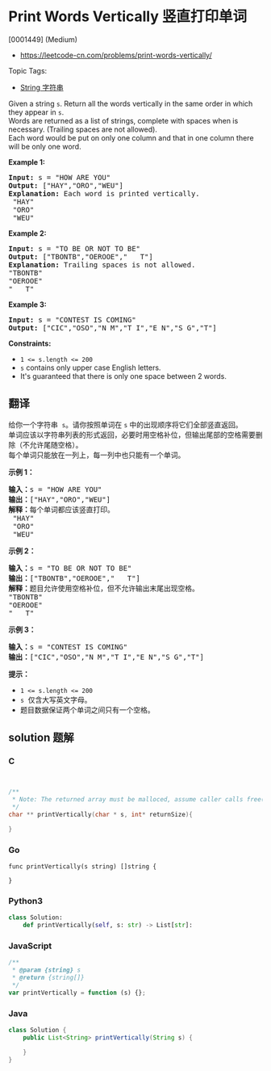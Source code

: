 # Print Words Vertically 竖直打印单词

[0001449] (Medium)

- https://leetcode-cn.com/problems/print-words-vertically/

Topic Tags:

- [String 字符串](https://leetcode-cn.com/tag/string/)

Given a string `s`. Return all the words vertically in the same order in which they appear in `s`.  
Words are returned as a list of strings, complete with spaces when is necessary. (Trailing spaces are not allowed).  
Each word would be put on only one column and that in one column there will be only one word.

**Example 1:**

<pre><strong>Input:</strong> s = "HOW ARE YOU"
<strong>Output:</strong> ["HAY","ORO","WEU"]
<strong>Explanation: </strong>Each word is printed vertically. 
 "HAY"
&nbsp;"ORO"
&nbsp;"WEU"
</pre>

**Example 2:**

<pre><strong>Input:</strong> s = "TO BE OR NOT TO BE"
<strong>Output:</strong> ["TBONTB","OEROOE","   T"]
<strong>Explanation: </strong>Trailing spaces is not allowed. 
"TBONTB"
"OEROOE"
"   T"
</pre>

**Example 3:**

<pre><strong>Input:</strong> s = "CONTEST IS COMING"
<strong>Output:</strong> ["CIC","OSO","N M","T I","E N","S G","T"]
</pre>

**Constraints:**

- `1 <= s.length <= 200`
- `s` contains only upper case English letters.
- It's guaranteed that there is only one space between 2 words.

## 翻译

给你一个字符串  `s`。请你按照单词在 `s` 中的出现顺序将它们全部竖直返回。  
单词应该以字符串列表的形式返回，必要时用空格补位，但输出尾部的空格需要删除（不允许尾随空格）。  
每个单词只能放在一列上，每一列中也只能有一个单词。

**示例 1：**

<pre><strong>输入：</strong>s = "HOW ARE YOU"
<strong>输出：</strong>["HAY","ORO","WEU"]
<strong>解释：</strong>每个单词都应该竖直打印。 
 "HAY"
&nbsp;"ORO"
&nbsp;"WEU"
</pre>

**示例 2：**

<pre><strong>输入：</strong>s = "TO BE OR NOT TO BE"
<strong>输出：</strong>["TBONTB","OEROOE","   T"]
<strong>解释：</strong>题目允许使用空格补位，但不允许输出末尾出现空格。
"TBONTB"
"OEROOE"
"   T"
</pre>

**示例 3：**

<pre><strong>输入：</strong>s = "CONTEST IS COMING"
<strong>输出：</strong>["CIC","OSO","N M","T I","E N","S G","T"]
</pre>

**提示：**

- `1 <= s.length <= 200`
- `s`  仅含大写英文字母。
- 题目数据保证两个单词之间只有一个空格。

## solution 题解

### C

```c


/**
 * Note: The returned array must be malloced, assume caller calls free().
 */
char ** printVertically(char * s, int* returnSize){

}


```

### Go

```golang
func printVertically(s string) []string {

}
```

### Python3

```python
class Solution:
    def printVertically(self, s: str) -> List[str]:

```

### JavaScript

```javascript
/**
 * @param {string} s
 * @return {string[]}
 */
var printVertically = function (s) {};
```

### Java

```java
class Solution {
    public List<String> printVertically(String s) {

    }
}
```
